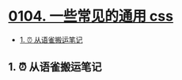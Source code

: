 # [0104. 一些常见的通用 css](https://github.com/Tdahuyou/TNotes.html-css-js/tree/main/notes/0104.%20%E4%B8%80%E4%BA%9B%E5%B8%B8%E8%A7%81%E7%9A%84%E9%80%9A%E7%94%A8%20css)

<!-- region:toc -->

- [1. ⏰ 从语雀搬运笔记](#1--从语雀搬运笔记)

<!-- endregion:toc -->

## 1. ⏰ 从语雀搬运笔记
